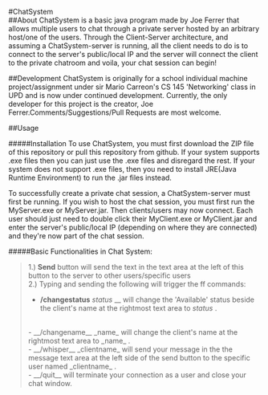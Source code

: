 #ChatSystem
<br>
##About
ChatSystem is a basic java program made by Joe Ferrer that allows multiple users to chat through a private server hosted by an arbitrary host/one of the users. Through the Client-Server architecture, and assuming a ChatSystem-server is running, all the client needs to do is to connect to the server's public/local IP and the server will connect the client to the private chatroom and voila, your chat session can begin!

##Development
ChatSystem is originally for a school individual machine project/assignment under sir Mario Carreon's CS 145 'Networking' class in UPD and is now under continued development. Currently, the only developer for this project is the creator, Joe Ferrer.Comments/Suggestions/Pull Requests are most welcome.

##Usage

#####Installation
To use ChatSystem, you must first download the ZIP file of this repository or pull this repository from github. If your system supports .exe files then you can just use the .exe files and disregard the rest. If your system does not support .exe files, then you need to install JRE(Java Runtime Environment) to run the .jar files instead. 

To successfully create a private chat session, a ChatSystem-server must first be running. If you wish to host the chat session, you must first run the MyServer.exe or MyServer.jar. Then clients/users may now connect. Each user should just need to double click their MyClient.exe or MyClient.jar and enter the server's public/local IP (depending on where they are connected) and they're now part of the chat session.

#####Basic Functionalities in Chat System:
>1.) __Send__ button will send the text in the text area at the left of this button to the server to other users/specific users
> <br>
> 2.) Typing and sending the following will trigger the ff commands:
> <br>
> - __/changestatus__ _status_ __ will change the 'Available' status beside the client's name at the rightmost text area to _status_ . 
> <br>
> - __/changename__ _name_ will change the client's name at the rightmost text area to _name_ .
> <br>
> - __/whisper__ _clientname_ will send your message in the the message text area at the left side of the send button to the specific user named _clientname_ .
><br>
>- __/quit__ will terminate your connection as a user and close your chat window.